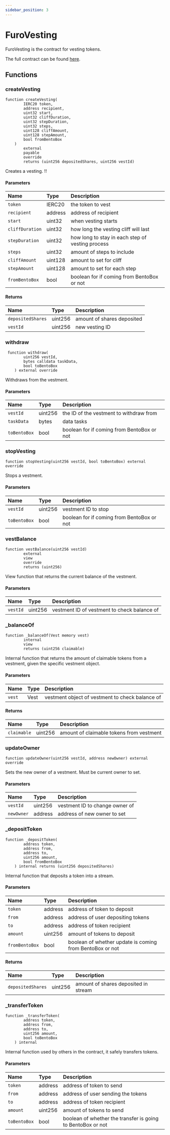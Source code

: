 ```yaml
---
sidebar_position: 3
---
```


# FuroVesting

FuroVesting is the contract for vesting tokens.

The full contract can be found [here](https://github.com/sushiswap/furo/blob/master/contracts/base/FuroVesting.sol).

## Functions

### createVesting

```
function createVesting(
        IERC20 token,
        address recipient,
        uint32 start,
        uint32 cliffDuration,
        uint32 stepDuration,
        uint32 steps,
        uint128 cliffAmount,
        uint128 stepAmount,
        bool fromBentoBox
    )
        external
        payable
        override
        returns (uint256 depositedShares, uint256 vestId)
```

Creates a vesting. !!

#### Parameters

| Name            | Type    | Description                                      |
| :-------------- | :------ | :----------------------------------------------- |
| `token`         | IERC20  | the token to vest                                |
| `recipient`     | address | address of recipient                             |
| `start`         | uint32  | when vesting starts                              |
| `cliffDuration` | uint32  | how long the vesting cliff will last             |
| `stepDuration`  | uint32  | how long to stay in each step of vesting process |
| `steps`         | uint32  | amount of steps to include                       |
| `cliffAmount`   | uint128 | amount to set for cliff                          |
| `stepAmount`    | uint128 | amount to set for each step                      |
| `fromBentoBox`  | bool    | boolean for if coming from BentoBox or not       |

#### Returns

| Name              | Type    | Description                |
| :---------------- | :------ | :------------------------- |
| `depositedShares` | uint256 | amount of shares deposited |
| `vestId`          | uint256 | new vesting ID             |

### withdraw

```
 function withdraw(
        uint256 vestId,
        bytes calldata taskData,
        bool toBentoBox
    ) external override
```

Withdraws from the vestment.

#### Parameters

| Name         | Type    | Description                                |
| :----------- | :------ | :----------------------------------------- |
| `vestId`     | uint256 | the ID of the vestment to withdraw from    |
| `taskData`   | bytes   | data tasks                                 |
| `toBentoBox` | bool    | boolean for if coming from BentoBox or not |

### stopVesting

```
function stopVesting(uint256 vestId, bool toBentoBox) external override
```

Stops a vestment.

#### Parameters

| Name         | Type    | Description                                |
| :----------- | :------ | :----------------------------------------- |
| `vestId`     | uint256 | vestment ID to stop                        |
| `toBentoBox` | bool    | boolean for if coming from BentoBox or not |

### vestBalance

```
function vestBalance(uint256 vestId)
        external
        view
        override
        returns (uint256)
```

View function that returns the current balance of the vestment.

#### Parameters

| Name     | Type    | Description                                 |
| :------- | :------ | :------------------------------------------ |
| `vestId` | uint256 | vestment ID of vestment to check balance of |

### \_balanceOf

```
function _balanceOf(Vest memory vest)
        internal
        view
        returns (uint256 claimable)
```

Internal function that returns the amount of claimable tokens from a vestment, given the specific vestment object.

#### Parameters

| Name   | Type | Description                                     |
| :----- | :--- | :---------------------------------------------- |
| `vest` | Vest | vestment object of vestment to check balance of |

#### Returns

| Name        | Type    | Description                              |
| :---------- | :------ | :--------------------------------------- |
| `claimable` | uint256 | amount of claimable tokens from vestment |

### updateOwner

```
function updateOwner(uint256 vestId, address newOwner) external override
```

Sets the new owner of a vestment. Must be current owner to set.

#### Parameters

| Name       | Type    | Description                    |
| :--------- | :------ | :----------------------------- |
| `vestId`   | uint256 | vestment ID to change owner of |
| `newOwner` | address | address of new owner to set    |

### \_depositToken

```
function _depositToken(
        address token,
        address from,
        address to,
        uint256 amount,
        bool fromBentoBox
    ) internal returns (uint256 depositedShares)
```

Internal function that deposits a token into a stream.

#### Parameters

| Name           | Type    | Description                                              |
| :------------- | :------ | :------------------------------------------------------- |
| `token`        | address | address of token to deposit                              |
| `from`         | address | address of user depositing tokens                        |
| `to`           | address | address of token recipient                               |
| `amount`       | uint256 | amount of tokens to deposit                              |
| `fromBentoBox` | bool    | boolean of whether update is coming from BentoBox or not |

#### Returns

| Name              | Type    | Description                          |
| :---------------- | :------ | :----------------------------------- |
| `depositedShares` | uint256 | amount of shares deposited in stream |

### \_transferToken

```
function _transferToken(
        address token,
        address from,
        address to,
        uint256 amount,
        bool toBentoBox
    ) internal
```

Internal function used by others in the contract, it safely transfers tokens.

#### Parameters

| Name         | Type    | Description                                                 |
| :----------- | :------ | :---------------------------------------------------------- |
| `token`      | address | address of token to send                                    |
| `from`       | address | address of user sending the tokens                          |
| `to`         | address | address of token recipient                                  |
| `amount`     | uint256 | amount of tokens to send                                    |
| `toBentoBox` | bool    | boolean of whether the transfer is going to BentoBox or not |
